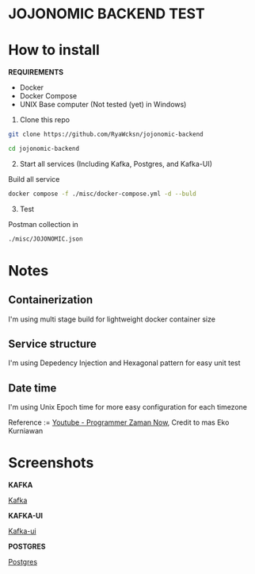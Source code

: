 # JOJONOMIC BACKEND TEST

# How to install

**REQUIREMENTS**

- Docker
- Docker Compose
- UNIX Base computer (Not tested (yet) in Windows)

1. Clone this repo
```sh
git clone https://github.com/RyaWcksn/jojonomic-backend

cd jojonomic-backend
```

2. Start all services (Including Kafka, Postgres, and Kafka-UI)

Build all service 

```sh
docker compose -f ./misc/docker-compose.yml -d --buld 
```

3. Test

Postman collection in

```sh
./misc/JOJONOMIC.json
```

# Notes

## Containerization

I'm using multi stage build for lightweight docker container size

## Service structure

I'm using Depedency Injection and Hexagonal pattern for easy unit test

## Date time

I'm using Unix Epoch time for more easy configuration for each timezone

Reference := [Youtube - Programmer Zaman Now](https://www.youtube.com/watch?v=nEOEvWm5yPA&t), Credit to mas Eko Kurniawan

# Screenshots

**KAFKA**

[Kafka](./misc/kafka.png)

**KAFKA-UI**

[Kafka-ui](./misc/kafka-ui.png)

**POSTGRES**

[Postgres](./misc/postgres.png)

